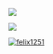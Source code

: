 

![](https://github-readme-stats.vercel.app/api?count_private=true&username=felix1251&show_icons=true)

![](https://github-readme-stats.vercel.app/api/top-langs?username=felix1251&layout=compact&&langs_count=40&hide=html)


<a href="https://github.com/artiely/artiely.github.io">
  <img align="center" src="https://github-readme-stats.vercel.app/api/pin/?username=felix1251&repo=artiely.github.io" alt="felix1251" />
</a>
